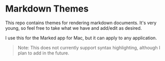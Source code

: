 # Markdown Themes

This repo contains themes for rendering markdown documents. It's very young, so
feel free to take what we have and add/edit as desired.

I use this for the Marked app for Mac, but it can apply to any application.

> Note: This does not currently support syntax highlighting, although I plan to
> add in the future.

